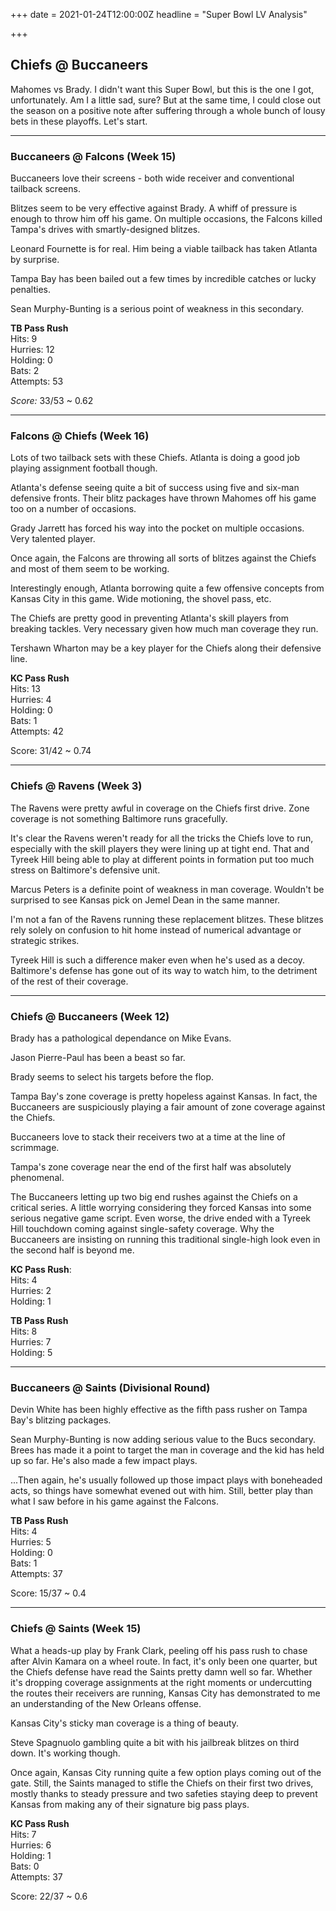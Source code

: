 +++
date = 2021-01-24T12:00:00Z
headline = "Super Bowl LV Analysis"

+++
## Chiefs @ Buccaneers

Mahomes vs Brady. I didn't want this Super Bowl, but this is the one I got, unfortunately. Am I a little sad, sure? But at the same time, I could close out the season on a positive note after suffering through a whole bunch of lousy bets in these playoffs. Let's start.

***

### Buccaneers @ Falcons (Week 15)

Buccaneers love their screens - both wide receiver and conventional tailback screens.

Blitzes seem to be very effective against Brady. A whiff of pressure is enough to throw him off his game. On multiple occasions, the Falcons killed Tampa's drives with smartly-designed blitzes.

Leonard Fournette is for real. Him being a viable tailback has taken Atlanta by surprise.

Tampa Bay has been bailed out a few times by incredible catches or lucky penalties.

Sean Murphy-Bunting is a serious point of weakness in this secondary.

**TB Pass Rush**  
Hits: 9  
Hurries: 12  
Holding: 0  
Bats: 2  
Attempts: 53

_Score:_ 33/53 \~ 0.62

***

### Falcons @ Chiefs (Week 16)

Lots of two tailback sets with these Chiefs. Atlanta is doing a good job playing assignment football though.

Atlanta's defense seeing quite a bit of success using five and six-man defensive fronts. Their blitz packages have thrown Mahomes off his game too on a number of occasions.

Grady Jarrett has forced his way into the pocket on multiple occasions. Very talented player.

Once again, the Falcons are throwing all sorts of blitzes against the Chiefs and most of them seem to be working.

Interestingly enough, Atlanta borrowing quite a few offensive concepts from Kansas City in this game. Wide motioning, the shovel pass, etc.

The Chiefs are pretty good in preventing Atlanta's skill players from breaking tackles. Very necessary given how much man coverage they run.

Tershawn Wharton may be a key player for the Chiefs along their defensive line.

**KC Pass Rush**  
Hits: 13  
Hurries: 4  
Holding: 0  
Bats: 1  
Attempts: 42

Score: 31/42 \~ 0.74

***

### Chiefs @ Ravens (Week 3)

The Ravens were pretty awful in coverage on the Chiefs first drive. Zone coverage is not something Baltimore runs gracefully.

It's clear the Ravens weren't ready for all the tricks the Chiefs love to run, especially with the skill players they were lining up at tight end. That and Tyreek Hill being able to play at different points in formation put too much stress on Baltimore's defensive unit.

Marcus Peters is a definite point of weakness in man coverage. Wouldn't be surprised to see Kansas pick on Jemel Dean in the same manner.

I'm not a fan of the Ravens running these replacement blitzes. These blitzes rely solely on confusion to hit home instead of numerical advantage or strategic strikes.

Tyreek Hill is such a difference maker even when he's used as a decoy. Baltimore's defense has gone out of its way to watch him, to the detriment of the rest of their coverage.

***

### Chiefs @ Buccaneers (Week 12)

Brady has a pathological dependance on Mike Evans.

Jason Pierre-Paul has been a beast so far.

Brady seems to select his targets before the flop.

Tampa Bay's zone coverage is pretty hopeless against Kansas. In fact, the Buccaneers are suspiciously playing a fair amount of zone coverage against the Chiefs.

Buccaneers love to stack their receivers two at a time at the line of scrimmage.

Tampa's zone coverage near the end of the first half was absolutely phenomenal.

The Buccaneers letting up two big end rushes against the Chiefs on a critical series.  A little worrying considering they forced Kansas into some serious negative game script. Even worse, the drive ended with a Tyreek Hill touchdown coming against single-safety coverage. Why the Buccaneers are insisting on running this traditional single-high look even in the second half is beyond me.

**KC Pass Rush**:  
Hits: 4  
Hurries: 2  
Holding: 1

**TB Pass Rush**  
Hits: 8  
Hurries: 7  
Holding: 5

***

### Buccaneers @ Saints (Divisional Round)

Devin White has been highly effective as the fifth pass rusher on Tampa Bay's blitzing packages.

Sean Murphy-Bunting is now adding serious value to the Bucs secondary. Brees has made it a point to target the man in coverage and the kid has held up so far. He's also made a few impact plays.

...Then again, he's usually followed up those impact plays with boneheaded acts, so things have somewhat evened out with him. Still, better play than what I saw before in his game against the Falcons.

**TB Pass Rush**  
Hits: 4  
Hurries: 5  
Holding: 0  
Bats: 1  
Attempts: 37

Score: 15/37 \~ 0.4

***

### Chiefs @ Saints (Week 15)

What a heads-up play by Frank Clark, peeling off his pass rush to chase after Alvin Kamara on a wheel route. In fact, it's only been one quarter, but the Chiefs defense have read the Saints pretty damn well so far. Whether it's dropping coverage assignments at the right moments or undercutting the routes their receivers are running, Kansas City has demonstrated to me an understanding of the New Orleans offense.

Kansas City's sticky man coverage is a thing of beauty.

Steve Spagnuolo gambling quite a bit with his jailbreak blitzes on third down. It's working though.

Once again, Kansas City running quite a few option plays coming out of the gate. Still, the Saints managed to stifle the Chiefs on their first two drives, mostly thanks to steady pressure and two safeties staying deep to prevent Kansas from making any of their signature big pass plays.

**KC Pass Rush**  
Hits: 7  
Hurries: 6  
Holding: 1  
Bats: 0  
Attempts: 37

Score: 22/37 \~ 0.6